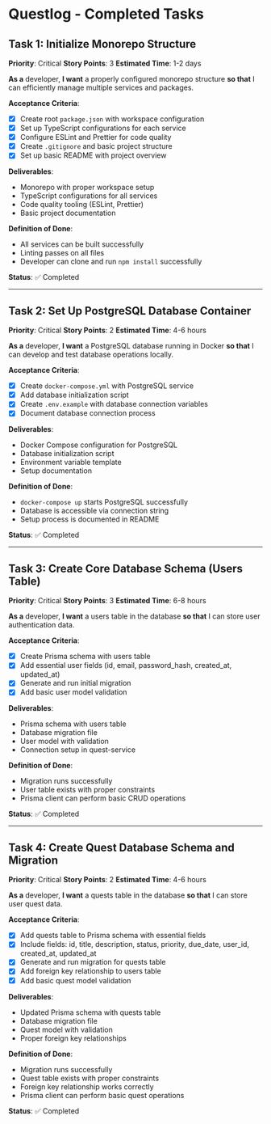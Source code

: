 # Questlog - Completed Tasks

## Task 1: Initialize Monorepo Structure
**Priority**: Critical
**Story Points**: 3
**Estimated Time**: 1-2 days

**As a** developer, **I want** a properly configured monorepo structure **so that** I can efficiently manage multiple services and packages.

**Acceptance Criteria**:
- [x] Create root `package.json` with workspace configuration
- [x] Set up TypeScript configurations for each service
- [x] Configure ESLint and Prettier for code quality
- [x] Create `.gitignore` and basic project structure
- [x] Set up basic README with project overview

**Deliverables**:
- Monorepo with proper workspace setup
- TypeScript configurations for all services
- Code quality tooling (ESLint, Prettier)
- Basic project documentation

**Definition of Done**:
- All services can be built successfully
- Linting passes on all files
- Developer can clone and run `npm install` successfully

**Status**: ✅ Completed

---

## Task 2: Set Up PostgreSQL Database Container
**Priority**: Critical
**Story Points**: 2
**Estimated Time**: 4-6 hours

**As a** developer, **I want** a PostgreSQL database running in Docker **so that** I can develop and test database operations locally.

**Acceptance Criteria**:
- [x] Create `docker-compose.yml` with PostgreSQL service
- [x] Add database initialization script
- [x] Create `.env.example` with database connection variables
- [x] Document database connection process

**Deliverables**:
- Docker Compose configuration for PostgreSQL
- Database initialization script
- Environment variable template
- Setup documentation

**Definition of Done**:
- `docker-compose up` starts PostgreSQL successfully
- Database is accessible via connection string
- Setup process is documented in README

**Status**: ✅ Completed

---

## Task 3: Create Core Database Schema (Users Table)
**Priority**: Critical
**Story Points**: 3
**Estimated Time**: 6-8 hours

**As a** developer, **I want** a users table in the database **so that** I can store user authentication data.

**Acceptance Criteria**:
- [x] Create Prisma schema with users table
- [x] Add essential user fields (id, email, password_hash, created_at, updated_at)
- [x] Generate and run initial migration
- [x] Add basic user model validation

**Deliverables**:
- Prisma schema with users table
- Database migration file
- User model with validation
- Connection setup in quest-service

**Definition of Done**:
- Migration runs successfully
- User table exists with proper constraints
- Prisma client can perform basic CRUD operations

**Status**: ✅ Completed

---

## Task 4: Create Quest Database Schema and Migration
**Priority**: Critical
**Story Points**: 2
**Estimated Time**: 4-6 hours

**As a** developer, **I want** a quests table in the database **so that** I can store user quest data.

**Acceptance Criteria**:
- [x] Add quests table to Prisma schema with essential fields
- [x] Include fields: id, title, description, status, priority, due_date, user_id, created_at, updated_at
- [x] Generate and run migration for quests table
- [x] Add foreign key relationship to users table
- [x] Add basic quest model validation

**Deliverables**:
- Updated Prisma schema with quests table
- Database migration file
- Quest model with validation
- Proper foreign key relationships

**Definition of Done**:
- Migration runs successfully
- Quest table exists with proper constraints
- Foreign key relationship works correctly
- Prisma client can perform basic quest operations

**Status**: ✅ Completed